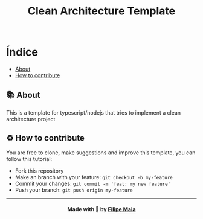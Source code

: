 <div align="center">  
  <h1>Clean Architecture Template</h1>
</div>
</br>

# Índice

- [About](#about)
- [How to contribute](#contribute)

<a id="sobre"></a>
## 📚 About

<p>
This is a template for typescript/nodejs that tries to implement a clean architecture project
<p>

<a id="contribute"></a>
## ♻ How to contribute
<p>
You are free to clone, make suggestions and improve this template, you can follow this tutorial:
<p>

- Fork this repository
- Make an branch with your feature: `git checkout -b my-feature`
- Commit your changes: `git commit -m 'feat: my new feature'`
- Push your branch: `git push origin my-feature`

---

<div align="center">
<h4>
    Made with 💜 by <a href="https://www.linkedin.com/in/filipebsmaia/" target="_blank">Filipe Maia</a>
</h4>
</div>